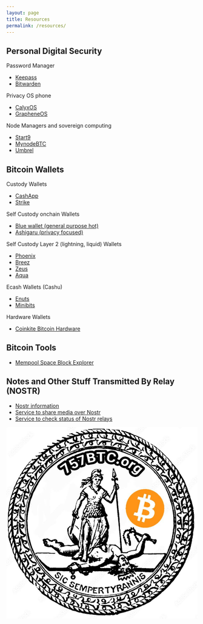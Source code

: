```yaml
---
layout: page
title: Resources
permalink: /resources/
---
```


## Personal Digital Security
Password Manager
- <a href="https://keepass.info/" target="_blank">Keepass</a>
- <a href="https://bitwarden.com/" target="_blank">Bitwarden</a> 


Privacy OS phone
- <a href="https://calyxos.org/" target="_blank">CalyxOS</a>
- <a href="https://grapheneos.org/" target="_blank">GrapheneOS</a>

Node Managers and sovereign computing
- <a href="https://start9.com/" target="_blank">Start9</a>
- <a href="https://mynodebtc.com/" target="_blank">MynodeBTC</a>
- <a href="https://umbrel.com/" target="_blank">Umbrel</a>

## Bitcoin Wallets
Custody Wallets
- <a href="https://cash.app/" target="_blank">CashApp</a>
- <a href="https://strike.me/" target="_blank">Strike</a>

Self Custody onchain Wallets
- <a href="https://bluewallet.io/features/" target="_blank">Blue wallet (general purpose hot)</a>
- <a href="https://ashigaru.rs/" target="_blank">Ashigaru (privacy focused)</a>

Self Custody Layer 2 (lightning, liquid) Wallets
- <a href="https://phoenix.acinq.co/" target="_blank">Phoenix</a>
- <a href="https://breez.technology/" target="_blank">Breez</a>
- <a href="https://zeusln.com/" target="_blank">Zeus</a>
- <a href="https://aquawallet.io/" target="_blank">Aqua</a>

Ecash Wallets (Cashu)
- <a href="https://www.enuts.cash/" target="_blank">Enuts</a>
- <a href="https://www.minibits.cash/" target="_blank">Minibits</a>

Hardware Wallets
- <a href="https://store.coinkite.com/store" target="_blank">Coinkite Bitcoin Hardware</a>

## Bitcoin Tools
- <a href="https://mempool.space" target="_blank">Mempool Space Block Explorer</a>

## Notes and Other Stuff Transmitted By Relay (NOSTR)
- <a href="https://nostr.com/" target="_blank">Nostr information</a>
- <a href="https://nostr.build" target="_blank">Service to share media over Nostr</a>
- <a href="https://nostr.watch/relays/find" target="_blank">Service to check status of Nostr relays</a>


![Sic semper tyrannis](assets/img/757btc-seal.jpg)
